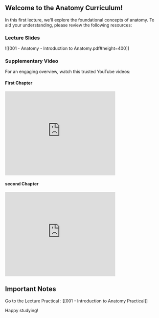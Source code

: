 ## Welcome to the Anatomy Curriculum!

In this first lecture, we'll explore the foundational concepts of anatomy. To aid your understanding, please review the following resources:

### Lecture Slides

![[001 - Anatomy - Introduction to Anatomy.pdf#height=400]]
### Supplementary Video

For an engaging overview, watch this trusted YouTube videos:

#### First Chapter

<iframe width="360" height="275" src="https://www.youtube-nocookie.com/embed/sHl7uhjk4Bo?si=wTJzEccFlOCRh3MI" title="YouTube video player" frameborder="0" allow="accelerometer; autoplay; clipboard-write; encrypted-media; gyroscope; picture-in-picture; web-share" referrerpolicy="strict-origin-when-cross-origin" allowfullscreen></iframe> 

#### second Chapter 

<iframe width="360" height="275" src="https://www.youtube.com/embed/_6T3YAZLPkw?si=p7w8kTvzU16Ck9kB" title="YouTube video player" frameborder="0" allow="accelerometer; autoplay; clipboard-write; encrypted-media; gyroscope; picture-in-picture; web-share" referrerpolicy="strict-origin-when-cross-origin" allowfullscreen></iframe>

## Important Notes

Go to the Lecture Practical : [[001 - Introduction to Anatomy Practical]]

Happy studying!
